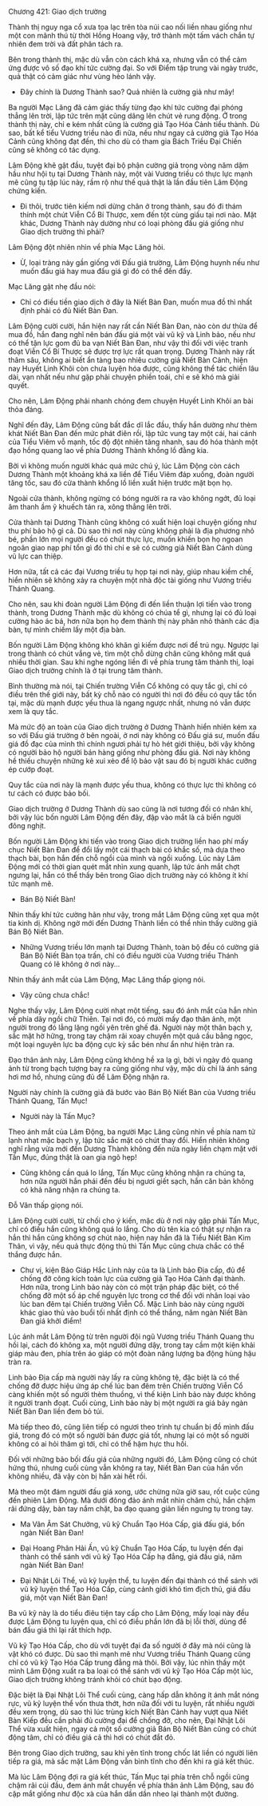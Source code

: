 




Chương 421: Giao dịch trường


Thành thị nguy nga cổ xưa tọa lạc trên tòa núi cao nối liền nhau giống như một con mãnh thú từ thời Hồng Hoang vậy, trở thành một tấm vách chắn tự nhiên đem trời và đất phân tách ra.

Bên trong thành thị, mặc dù vẫn còn cách khá xa, nhưng vẫn có thể cảm ứng được vô số đạo khí tức cường đại. So với Điểm tập trung vài ngày trước, quả thật có cảm giác như vùng hẻo lánh vậy.

- Đây chính là Dương Thành sao? Quả nhiên là cường giả như mây!

Ba người Mạc Lăng đã cảm giác thấy từng đạo khí tức cường đại phóng thẳng lên trời, lập tức trên mặt cũng dâng lên chút vẻ rung động. Ở trong thành thị này, chỉ e kém nhất cũng là cường giả Tạo Hóa Cảnh tiểu thành. Dù sao, bất kể tiểu Vương triều nào đi nữa, nếu như ngay cả cường giả Tạo Hóa Cảnh cũng không đạt đến, thì cho dù có tham gia Bách Triều Đại Chiến cũng sẽ không có tác dụng.

Lâm Động khẽ gật đầu, tuyệt đại bộ phận cường giả trong vòng năm dặm hầu như hội tụ tại Dương Thành này, một vài Vương triều có thực lực mạnh mẽ cũng tụ tập lúc này, rầm rộ như thế quả thật là lần đầu tiên Lâm Động chứng kiến.

- Đi thôi, trước tiên kiếm nơi dừng chân ở trong thành, sau đó đi thám thính một chút Viễn Cổ Bí Thược, xem đến tột cùng giấu tại nơi nào. Mặt khác, Dương Thành này dường như có loại phòng đấu giá giống như Giao dịch trường thì phải?

Lâm Động đột nhiên nhìn về phía Mạc Lăng hỏi.

- Ừ, loại tràng này gần giống với Đấu giá trường, Lâm Động huynh nếu như muốn đấu giá hay mua đấu giá gì đó có thể đến đấy.

Mạc Lăng gật nhẹ đầu nói:

- Chỉ có điều tiền giao dịch ở đây là Niết Bàn Đan, muốn mua đồ thì nhất định phải có đủ Niết Bàn Đan.

Lâm Động cười cười, hắn hiện nay rất cần Niết Bàn Đan, nào còn dư thừa để mua đồ, hắn đang nghĩ nên bán đấu giá một vài vũ kỹ và Linh bảo, nếu như có thể tận lực gom đủ ba vạn Niết Bàn Đan, như vậy thì đối với việc tranh đoạt Viễn Cổ Bí Thược sẽ được trợ lực rất quan trọng. Dương Thành này rất thâm sâu, không ai biết ẩn tàng bao nhiêu cường giả Niết Bàn Cảnh, hiện nay Huyết Linh Khôi còn chưa luyện hóa được, cũng không thể tác chiến lâu dài, vạn nhất nếu như gặp phải chuyện phiền toái, chỉ e sẽ khó mà giải quyết.

Cho nên, Lâm Động phải nhanh chóng đem chuyện Huyết Linh Khôi an bài thỏa đáng.

Nghĩ đến đây, Lâm Động cũng bất đắc dĩ lắc đầu, thấy hắn dường như thèm khát Niết Bàn Đan đến mức phát điên rồi, lập tức vung tay một cái, hai cánh của Tiểu Viêm vỗ mạnh, tốc độ đột nhiên tăng nhanh, sau đó hóa thành một đạo hồng quang lao về phía Dương Thành khổng lồ đằng kia.

Bởi vì không muốn người khác quá mức chú ý, lúc Lâm Động còn cách Dương Thành một khoảng khá xa liền để Tiểu Viêm đáp xuống, đoàn người tăng tốc, sau đó cửa thành khổng lồ liền xuất hiện trước mặt bọn họ.

Ngoài cửa thành, không ngừng có bóng người ra ra vào không ngớt, đủ loại âm thanh ầm ỹ khuếch tán ra, xông thẳng lên trời.

Cửa thành tại Dương Thành cũng không có xuất hiện loại chuyện giống như thu phí bảo hộ gì cả. Dù sao thì nơi này cũng không phải là địa phương nhỏ bé, phần lớn mọi người đều có chút thực lực, muốn khiến bọn họ ngoan ngoãn giao nạp phí tổn gì đó thì chỉ e sẽ có cường giả Niết Bàn Cảnh dùng vũ lực can thiệp.

Hơn nữa, tất cả các đại Vương triều tụ họp tại nơi này, giúp nhau kiềm chế, hiển nhiên sẽ không xảy ra chuyện một nhà độc tài giống như Vương triều Thánh Quang.

Cho nên, sau khi đoàn người Lâm Động đi đến liền thuận lợi tiến vào trong thành, trong Dương Thành mặc dù không có chúa tể gì, nhưng lại có đủ loại cường hào ác bá, hơn nữa bọn họ đem thành thị này phân nhỏ thành các địa bàn, tự mình chiếm lấy một địa bàn.

Bốn người Lâm Động không khó khăn gì kiếm được nơi để trú ngụ. Ngược lại trong thành có chút vắng vẻ, tìm một chỗ dừng chân cũng không mất quá nhiều thời gian. Sau khi nghe ngóng liền đi về phía trung tâm thành thị, loại Giao dịch trường chính là ở tại trung tâm thành.

Bình thường mà nói, tại Chiến trường Viễn Cổ không có quy tắc gì, chỉ có điều trên thế giới này, bất kỳ chỗ nào có người thì nơi đó đều có quy tắc tồn tại, mặc dù mạnh được yếu thua là ngang ngược nhất, nhưng nó vẫn được xem là quy tắc.

Mà mức độ an toàn của Giao dịch trường ở Dương Thành hiển nhiên kém xa so với Đấu giá trường ở bên ngoài, ở nơi này không có Đấu giá sư, muốn đấu giá đồ đạc của mình thì chính ngươi phải tự hò hét giới thiệu, bởi vậy không có người bảo hộ người bán hàng giống như phòng đấu giá. Nơi này không hề thiếu chuyện những kẻ xui xẻo để lộ bảo vật sau đó bị người khác cưỡng ép cướp đoạt.

Quy tắc của nơi này là mạnh được yếu thua, không có thực lực thì không có tư cách có được bảo bối.

Giao dịch trường ở Dương Thành dù sao cũng là nơi tương đối có nhân khí, bởi vậy lúc bốn người Lâm Động đến đây, đập vào mắt là cả biển người đông nghịt.

Bốn người Lâm Động khi tiến vào trong Giao dịch trường liền hao phí mấy chục Niết Bàn Đan để đổi lấy một cái thạch bài có khắc số, mà dựa theo thạch bài, bọn hắn đến chỗ ngồi của mình và ngồi xuống. Lúc này Lâm Động mới có thời gian quét mắt nhìn xung quanh, lập tức ánh mắt chợt ngưng lại, hắn có thể thấy bên trong Giao dịch trường này có không ít khí tức mạnh mẽ.

- Bán Bộ Niết Bàn!

Nhìn thấy khí tức cường hãn như vậy, trong mắt Lâm Động cũng xẹt qua một tia kinh dị. Không ngờ mới đến Dương Thành liền có thể nhìn thấy cường giả Bán Bộ Niết Bàn.

- Những Vương triều lớn mạnh tại Dương Thành, toàn bộ đều có cường giả Bán Bộ Niết Bàn tọa trấn, chỉ có điều người của Vương triều Thánh Quang có lẽ không ở nơi này…

Nhìn thấy ánh mắt của Lâm Động, Mạc Lăng thấp giọng nói.

- Vậy cũng chưa chắc!

Nghe thấy vậy, Lâm Động cười nhạt một tiếng, sau đó ánh mắt của hắn nhìn về phía dãy ngồi chữ Thiên. Tại nơi đó, có mười mấy đạo thân ảnh, một người trong đó lẳng lặng ngồi yên trên ghế đá. Người này một thân bạch y, sắc mặt hờ hững, trong tay chậm rãi xoay chuyển một quả cầu bằng ngọc, một loại nguyên lực ba động cực kỳ sắc bén như ẩn như hiện tràn ra.

Đạo thân ảnh này, Lâm Động cũng không hề xa lạ gì, bởi vì ngày đó quang ảnh từ trong bạch tượng bay ra cũng giống như vậy, mặc dù chỉ là ánh sáng hơi mơ hồ, nhưng cũng đủ để Lâm Động nhận ra.

Người này chính là cường giả đã bước vào Bán Bộ Niết Bàn của Vương triều Thánh Quang, Tấn Mục!

- Người này là Tấn Mục?

Theo ánh mắt của Lâm Động, ba người Mạc Lăng cũng nhìn về phía nam tử lạnh nhạt mặc bạch y, lập tức sắc mặt có chút thay đổi. Hiển nhiên không nghĩ rằng vừa mới đến Dương Thành không đến nửa ngày liền chạm mặt với Tấn Mục, đúng thật là oan gia ngõ hẹp!

- Cũng không cần quá lo lắng, Tấn Mục cũng không nhận ra chúng ta, hơn nữa người hắn phái đến đều bị ngươi giết sạch, hắn căn bản không có khả năng nhận ra chúng ta.

Đỗ Vân thấp giọng nói.

Lâm Động cười cười, từ chối cho ý kiến, mặc dù ở nơi này gặp phải Tấn Mục, chỉ có điều hắn cũng không quá lo lắng. Cho dù tên kia có thật sự nhận ra hắn thì hắn cũng không sợ chút nào, hiện nay hắn đã là Tiểu Niết Bàn Kim Thân, vì vậy, nếu quả thực động thủ thì Tấn Mục cũng chưa chắc có thể thắng được hắn.

- Chư vị, kiện Bảo Giáp Hắc Linh này của ta là Linh bảo Địa cấp, đủ để chống đỡ công kích toàn lực của cường giả Tạo Hóa Cảnh đại thành. Hơn nữa, trong Linh bảo này còn có một trận pháp đặc biệt, có thể chống đỡ một số áp chế nguyên lực trong cơ thể đối với nhân loại vào lúc ban đêm tại Chiến trường Viễn Cổ. Mặc Linh bảo này cùng người khác giao thủ vào buổi tối nhất định có thể thắng, năm ngàn Niết Bàn Đan giá khởi điểm!

Lúc ánh mắt Lâm Động từ trên người đội ngũ Vương triều Thánh Quang thu hồi lại, cách đó không xa, một người đứng dậy, trong tay cầm một kiện khải giáp màu đen, phía trên áo giáp có một đoàn năng lượng ba động hùng hậu tràn ra.

Linh bảo Địa cấp mà người này lấy ra cũng không tệ, đặc biệt là có thể chống đỡ được hiệu ứng áp chế lúc ban đêm trên Chiến trường Viễn Cổ càng khiến một số người thèm thuồng, vì thế kiện Linh bảo này được không ít người tranh đoạt. Cuối cùng, Linh bảo này bị một người ra giá bảy ngàn Niết Bàn Đan liền đem bỏ túi.

Mà tiếp theo đó, cũng liên tiếp có ngươi theo trình tự chuẩn bị đồ mình đấu giá, trong đó có một số người bán được giá tốt, nhưng lại có một số người không có ai hỏi thăm gì tới, chỉ có thể hậm hực thu hồi.

Đối với những bảo bối đấu giá của những người đó, Lâm Động cũng có chút hứng thú, nhưng cuối cùng vẫn không ra tay, Niết Bàn Đan của hắn vốn không nhiều, đã vậy còn bị hắn xài hết rồi.

Mà theo một đám người đấu giá xong, ước chừng nửa giờ sau, rốt cuộc cũng đến phiên Lâm Động. Mà dưới đông đảo ánh mắt nhìn chăm chú, hắn chậm rãi đứng dậy, bàn tay nắm chặt, ba đạo quang giản liền ngưng tụ trong tay.

- Ma Vân Âm Sát Chưởng, vũ kỹ Chuẩn Tạo Hóa Cấp, giá đấu giá, bốn ngàn Niết Bàn Đan!

- Đại Hoang Phân Hải Ấn, vũ kỹ Chuẩn Tạo Hóa Cấp, tu luyện đến đại thành có thể sánh với vũ kỹ Tạo Hóa Cấp hạ đẳng, giá đấu giá, năm ngàn Niết Bàn Đan!

- Đại Nhật Lôi Thể, vũ kỹ luyện thể, tu luyện đến đại thành có thể sánh với vũ kỹ luyện thể Tạo Hóa Cấp, cùng cảnh giới khó tìm địch thủ, giá đấu giá, một vạn Niết Bàn Đan!

Ba vũ kỹ này là do tiểu điêu tiện tay cấp cho Lâm Động, mấy loại này đều được Lâm Động tu luyện qua, chỉ có điều phần lớn đã bị lỗi thời, dùng để bán đấu giá thì lại rất thích hợp.

Vũ kỹ Tạo Hóa Cấp, cho dù với tuyệt đại đa số người ở đây mà nói cũng là vật khó có được. Dù sao thì mạnh mẽ như Vương triều Thánh Quang cũng chỉ có vũ kỹ Tạo Hóa Cấp trung đẳng mà thôi. Bởi vậy, lúc nhìn thấy một mình Lâm Động xuất ra ba loại có thể sánh với vũ kỹ Tạo Hóa Cấp một lúc, Giao dịch trường không tránh khỏi có chút bạo động.

Đặc biệt là Đại Nhật Lôi Thể cuối cùng, càng hấp dẫn không ít ánh mắt nóng rực, vũ kỹ luyện thể vốn thưa thớt, hơn nữa đối với tu luyện, rất nhiều người đều xem trọng, dù sao thì lúc trùng kích Niết Bàn Cảnh hay vượt qua Niết Bàn Kiếp đều cần phải đủ cường đại để chống đỡ, cho nên, Đại Nhật Lôi Thể vừa xuất hiện, ngay cả một số cường giả Bán Bộ Niết Bàn cũng có chút động tâm, chỉ có điều giá cả thì hơi có chút đắt đỏ.

Bên trong Giao dịch trường, sau khi yên tĩnh trong chốc lát liền có người liên tiếp ra giá, mà sắc mặt Lâm Động vẫn bình tĩnh cho đến khi ra giá kết thúc.

Mà lúc Lâm Động đợi ra giá kết thúc, Tấn Mục tại phía trên chỗ ngồi cũng chậm rãi cúi đầu, đem ánh mắt chuyển về phía thân ảnh Lâm Động, sau đó cặp mắt giống như độc xà của hắn dần dần nheo lại thành một đường.




